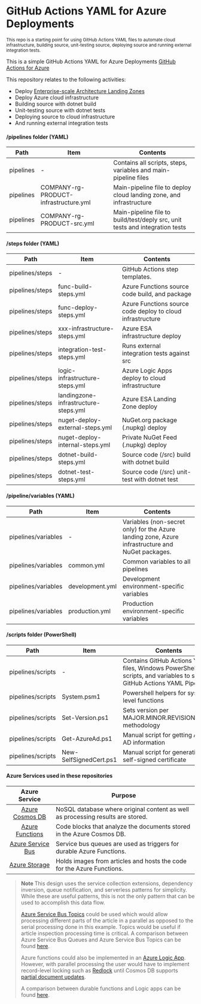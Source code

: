 # GitHub Actions YAML for Azure Deployments
<sup>This repo is a starting point for using GitHub Actions YAML files to automate cloud infrastructure, building source, unit-testing source, deploying source and running external integration tests.</sup> <br>

This is a simple GitHub Actions YAML for Azure Deployments [GitHub Actions for Azure](https://docs.microsoft.com/en-us/azure/developer/github/github-actions)

This repository relates to the following activities:
* Deploy [Enterprise-scale Architecture Landing Zones](https://docs.microsoft.com/en-us/azure/cloud-adoption-framework/ready/landing-zone/#:~:text=Azure%20landing%20zones%20are%20the%20output%20of%20a,as%20a%20service%20or%20platform%20as%20a%20service.)
* Deploy Azure cloud infrastructure
* Building source with dotnet build
* Unit-testing source with dotnet tests
* Deploying source to cloud infrastructure
* And running external integration tests

#### /pipelines folder (YAML)
Path | Item | Contents
--- | --- | ---
pipelines | - | Contains all scripts, steps, variables and main-pipeline files
pipelines | COMPANY-rg-PRODUCT-infrastructure.yml | Main-pipeline file to deploy cloud landing zone, and infrastructure
pipelines | COMPANY-rg-PRODUCT-src.yml | Main-pipeline file to build/test/deply src, unit tests and integration tests

#### /steps folder (YAML)
Path | Item | Contents
--- | --- | ---
pipelines/steps | - | GitHub Actions step templates.
pipelines/steps | func-build-steps.yml | Azure Functions source code build, and package
pipelines/steps | func-deploy-steps.yml |  Azure Functions source code deploy to cloud infrastructure
pipelines/steps | xxx-infrastructure-steps.yml | Azure ESA infrastructure deploy
pipelines/steps | integration-test-steps.yml | Runs external integration tests against src
pipelines/steps | logic-infrastructure-steps.yml | Azure Logic Apps deploy to cloud infrastructure
pipelines/steps | landingzone-infrastructure-steps.yml | Azure ESA Landing Zone deploy
pipelines/steps | nuget-deploy-external-steps.yml | NuGet.org package (.nupkg) deploy
pipelines/steps | nuget-deploy-internal-steps.yml | Private NuGet Feed (.nupkg) deploy
pipelines/steps | dotnet-build-steps.yml | Source code (/src) build with dotnet build
pipelines/steps | dotnet-test-steps.yml |  Source code (/src) unit-test with dotnet test

#### /pipeline/variables (YAML)
Path | Item | Contents
--- | --- | ---
pipelines/variables | - | Variables (non-secret only) for the Azure landing zone, Azure infrastructure and NuGet packages.
pipelines/variables | common.yml | Common variables to all pipelines
pipelines/variables | development.yml | Development environment-specific variables
pipelines/variables | production.yml | Production environment-specific variables

#### /scripts folder (PowerShell)
Path | Item | Contents
--- | --- | ---
pipelines/scripts | - | Contains GitHub Actions YAML files, Windows PowerShell scripts, and variables to support GitHub Actions YAML Pipelines.
pipelines/scripts | System.psm1 | Powershell helpers for system-level functions
pipelines/scripts | Set-Version.ps1 | Sets version per MAJOR.MINOR.REVISION.BUILD methodology
pipelines/scripts | Get-AzureAd.ps1 | Manual script for getting Azure AD information
pipelines/scripts | New-SelfSignedCert.ps1 | Manual script for generating a self-signed certificate

#### Azure Services used in these repositories
Azure Service | Purpose
:---------------------:| --- 
[Azure Cosmos DB](https://azure.microsoft.com/en-us/services/cosmos-db/)| NoSQL database where original content as well as processing results are stored.
[Azure Functions](https://azure.microsoft.com/en-us/try/app-service/)|Code blocks that analyze the documents stored in the Azure Cosmos DB.
[Azure Service Bus](https://azure.microsoft.com/en-us/services/service-bus/)|Service bus queues are used as triggers for durable Azure Functions.
[Azure Storage](https://azure.microsoft.com/en-us/services/storage/)|Holds images from articles and hosts the code for the Azure Functions.

> <b> Note </b> This design uses the service collection extensions, dependency inversion, queue notification, and serverless patterns for simplicity. While these are useful patterns, this is not the only pattern that can be used to accomplish this data flow.
>
> [Azure Service Bus Topics](https://docs.microsoft.com/en-us/azure/service-bus-messaging/service-bus-dotnet-how-to-use-topics-subscriptions) could be used which would allow processing different parts of the article in a parallel as opposed to the serial processing done in this example. Topics would be useful if article inspection processing time is critical.  A comparison between Azure Service Bus Queues and Azure Service Bus Topics can be found [here](https://docs.microsoft.com/en-us/azure/service-bus-messaging/service-bus-dotnet-how-to-use-topics-subscriptions).
>
>Azure functions could also be implemented in an [Azure Logic App](https://azure.microsoft.com/en-us/services/logic-apps/).  However, with parallel processing the user would have to implement record-level locking such as [Redlock](https://redis.io/topics/distlock) until Cosmos DB supports [partial document updates](https://feedback.azure.com/forums/263030-azure-cosmos-db/suggestions/6693091-be-able-to-do-partial-updates-on-document). 
>
>A comparison between durable functions and Logic apps can be found [here](https://docs.microsoft.com/en-us/azure/azure-functions/functions-compare-logic-apps-ms-flow-webjobs).
